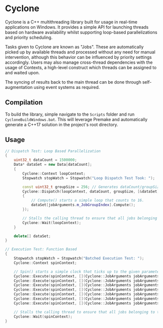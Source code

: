 # Cyclone

Cyclone is a C++ multithreading library built for usage in real-time applications on Windows. It provides a simple API for launching threads based on hardware availability whilst supporting loop-based parallelizations and priority scheduling. 

Tasks given to Cyclone are known as "Jobs". These are automatically picked up by available threads and processed without any need for manual intervention, although this behavior can be influenced by priority settings accordingly. Users may also manage cross-thread dependencies with the usage of Contexts, a high-level construct which threads can be assigned to and waited upon.

The syncing of results back to the main thread can be done through self-augmentation using event systems as required.

## Compilation

To build the library, simple navigate to the `Scripts` folder and run `CycloneBuildWindows.bat`. This will leverage Premake and automatically generate a C++17 solution in the project's root directory.

## Usage

```c++
// Dispatch Test: Loop Based Parallelization
{
    uint32_t dataCount = 1500000;
    Data* dataSet = new Data[dataCount];
    {
        Cyclone::Context loopContext;
        Stopwatch stopWatch = Stopwatch("Loop Dispatch Test Took: ");

        const uint32_t groupSize = 256; // Generates dataCount/groupSize individual jobs to process the loop.
        Cyclone::Dispatch(loopContext, dataCount, groupSize, [&dataSet](Cyclone::JobArguments jobArguments)
        {
            // Compute() starts a simple loop that counts to 16.
            dataSet[jobArguments.m_JobGroupIndex].Compute();
        });

        // Stalls the calling thread to ensure that all jobs belonging to the given context have completed execution.
        Cyclone::Wait(loopContext);
    }

    delete[] dataSet;
}

// Execution Test: Function Based
{
    Stopwatch stopWatch = Stopwatch("Batched Execution Test: ");
    Cyclone::Context spinContext;

    // Spin() starts a simple clock that ticks up to the given parameter in milliseconds.
    Cyclone::Execute(spinContext, [](Cyclone::JobArguments jobArguments) { Spin(10); });
    Cyclone::Execute(spinContext, [](Cyclone::JobArguments jobArguments) { Spin(100); });
    Cyclone::Execute(spinContext, [](Cyclone::JobArguments jobArguments) { Spin(1000); });
    Cyclone::Execute(spinContext, [](Cyclone::JobArguments jobArguments) { Spin(10000); });
    Cyclone::Execute(spinContext, [](Cyclone::JobArguments jobArguments) { Spin(100000); });
    Cyclone::Execute(spinContext, [](Cyclone::JobArguments jobArguments) { Spin(1000000); });
    Cyclone::Execute(spinContext, [](Cyclone::JobArguments jobArguments) { Spin(10000000); });

    // Stalls the calling thread to ensure that all jobs belonging to the given context have completed execution.
    Cyclone::Wait(spinContext);
}
